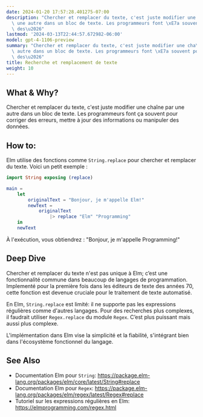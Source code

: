 ```yaml
---
date: 2024-01-20 17:57:28.401275-07:00
description: "Chercher et remplacer du texte, c'est juste modifier une cha\xEEne par\
  \ une autre dans un bloc de texte. Les programmeurs font \xE7a souvent pour corriger\
  \ des\u2026"
lastmod: '2024-03-13T22:44:57.672982-06:00'
model: gpt-4-1106-preview
summary: "Chercher et remplacer du texte, c'est juste modifier une cha\xEEne par une\
  \ autre dans un bloc de texte. Les programmeurs font \xE7a souvent pour corriger\
  \ des\u2026"
title: Recherche et remplacement de texte
weight: 10
---
```


## What & Why? 
Chercher et remplacer du texte, c'est juste modifier une chaîne par une autre dans un bloc de texte. Les programmeurs font ça souvent pour corriger des erreurs, mettre à jour des informations ou manipuler des données.

## How to:
Elm utilise des fonctions comme `String.replace` pour chercher et remplacer du texte. Voici un petit exemple :

```Elm
import String exposing (replace)

main =
    let
        originalText = "Bonjour, je m'appelle Elm!"
        newText = 
            originalText
                |> replace "Elm" "Programming"
    in
    newText
```

À l'exécution, vous obtiendrez : "Bonjour, je m'appelle Programming!"

## Deep Dive
Chercher et remplacer du texte n'est pas unique à Elm; c’est une fonctionnalité commune dans beaucoup de langages de programmation. Implementé pour la première fois dans les éditeurs de texte des années 70, cette fonction est devenue cruciale pour le traitement de texte automatisé.

En Elm, `String.replace` est limité: il ne supporte pas les expressions régulières comme d'autres langages. Pour des recherches plus complexes, il faudrait utiliser `Regex.replace` du module `Regex`. C’est plus puissant mais aussi plus complexe.

L'implémentation dans Elm vise la simplicité et la fiabilité, s'intégrant bien dans l'écosystème fonctionnel du langage.

## See Also
- Documentation Elm pour `String`: https://package.elm-lang.org/packages/elm/core/latest/String#replace
- Documentation Elm pour `Regex`: https://package.elm-lang.org/packages/elm/regex/latest/Regex#replace
- Tutoriel sur les expressions régulières en Elm: https://elmprogramming.com/regex.html
